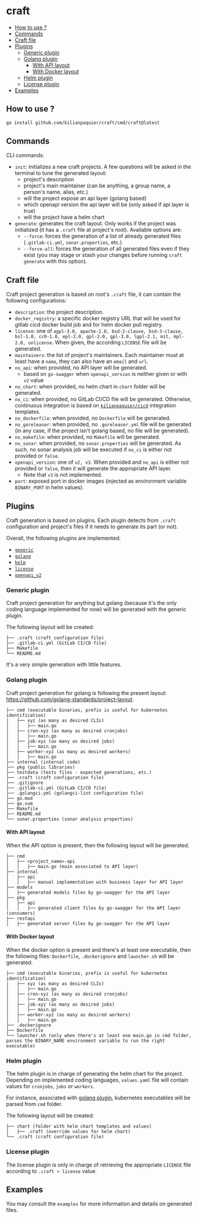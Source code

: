 # craft <!-- omit in toc -->

- [How to use ?](#how-to-use-)
- [Commands](#commands)
- [Craft file](#craft-file)
- [Plugins](#plugins)
  - [Generic plugin](#generic-plugin)
  - [Golang plugin](#golang-plugin)
    - [With API layout](#with-api-layout)
    - [With Docker layout](#with-docker-layout)
  - [Helm plugin](#helm-plugin)
  - [License plugin](#license-plugin)
- [Examples](#examples)

## How to use ?

```sh
go install github.com/kilianpaquier/craft/cmd/craft@latest
```

## Commands

CLI commands:

- `init`: initializes a new craft projects. A few questions will be asked in the terminal to tune the generated layout:
  - project's description
  - project's main maintainer (can be anything, a group name, a person's name, alias, etc.)
  - will the project expose an api layer (golang based)
  - which openapi version the api layer will be (only asked if api layer is true)
  - will the project have a helm chart
- `generate`: generates the craft layout. Only works if the project was initialized (it has a `.craft` file at project's root). Available options are:
  - `--force`: forces the generation of a list of already generated files (`.gitlab-ci.yml`, `sonar.properties`, etc.)
  - `--force-all`: forces the generation of all generated files even if they exist (you may stage or stash your changes before running `craft generate` with this option).

## Craft file

Craft project generation is based on root's `.craft` file, it can contain the following configurations:
- `description`: the project description.
- `docker_registry`: a specific docker registry URL that will be used for gitlab cicd docker build job and for helm docker pull registry.
- `license`: one of `agpl-3.0, apache-2.0, bsd-2-clause, bsd-3-clause, bsl-1.0, cc0-1.0, epl-2.0, gpl-2.0, gpl-3.0, lgpl-2.1, mit, mpl-2.0, unlicense`. When given, the according `LICENSE` file will be generated.
- `maintainers`: the list of project's maintainers. Each maintainer must at least have a `name`, they can also have an `email` and `url`.
- `no_api`: when provided, no API layer will be generated.
  - based on `go-swagger` when `openapi_version` is neither given or with `v2` value
- `no_chart`: when provided, no helm chart in `chart` folder will be generated.
- `no_ci`: when provided, no GitLab CI/CD file will be generated. Otherwise, continuous integration is based on [`kilianpaquier/cicd`](https://gitlab.com/kilianpaquier/cicd) integration templates.
- `no_dockerfile`: when provided, no `Dockerfile` will be generated.
- `no_goreleaser`: when provided, no `.goreleaser.yml` file will be generated (in any case, if the project isn't golang based, no file will be generated).
- `no_makefile`: when provided, no `Makefile` will be generated.
- `no_sonar`: when provided, no `sonar.properties` will be generated. As such, no sonar analysis job will be executed if `no_ci` is either not provided or `false`.
- `openapi_version`: one of `v2, v3`. When provided and `no_api` is either not provided or `false`, then it will generate the appropriate API layer.
  - Note that `v3` is not implemented.
- `port`: exposed port in docker images (injected as environment variable `BINARY_PORT` in helm values).

## Plugins

Craft generation is based on plugins. Each plugin detects from `.craft` configuration and project's files if it needs to generate its part (or not).

Overall, the following plugins are implemented:
- [`generic`](#generic-plugin)
- [`golang`](#golang-plugin)
- [`helm`](#helm-plugin)
- [`license`](#license-plugin)
- [`openapi_v2`](#with-api-layout)

### Generic plugin

Craft project generation for anything but golang (because it's the only coding language implemented for now) will be generated with the generic plugin.

The following layout will be created:

```tree
├── .craft (craft configuration file)
├── .gitlab-ci.yml (GitLab CI/CD file)
├── Makefile
└── README.md
```

It's a very simple generation with little features.

### Golang plugin

Craft project generation for golang is following the present layout: https://github.com/golang-standards/project-layout.

```tree
├── cmd (executable binaries, prefix is useful for kubernetes identification)
│   ├── xyz (as many as desired CLIs)
│   │   ├── main.go
│   ├── cron-xyz (as many as desired cronjobs)
│   │   ├── main.go
│   ├── job-xyz (as many as desired jobs)
│   │   ├── main.go
│   ├── worker-xyz (as many as desired workers)
│   │   ├── main.go
├── internal (internal code)
├── pkg (public libraries)
├── testdata (tests files - expected generations, etc.)
├── .craft (craft configuration file)
├── .gitignore
├── .gitlab-ci.yml (GitLab CI/CD file)
├── .golangci.yml (golangci-lint configuration file)
├── go.mod
├── go.sum
├── Makefile
├── README.md
└── sonar.properties (sonar analysis properties)
```

#### With API layout

When the API option is present, then the following layout will be generated.

```tree
├── cmd
│   ├── <project_name>-api
│   │   ├── main.go (main associated to API layer)
├── internal
│   ├── api
│   │   ├── manual implementation with business layer for API layer
├── models
│   ├── generated models files by go-swagger for the API layer
├── pkg
│   ├── api
│   │   ├── generated client files by go-swagger for the API layer (consumers)
├── restapi
│   ├── generated server files by go-swagger for the API layer
```

#### With Docker layout

When the docker option is present and there's at least one executable, then the following files: `Dockerfile`, `.dockerignore` and `launcher.sh` will be generated.

```tree
├── cmd (executable binaries, prefix is useful for kubernetes identification)
│   ├── xyz (as many as desired CLIs)
│   │   ├── main.go
│   ├── cron-xyz (as many as desired cronjobs)
│   │   ├── main.go
│   ├── job-xyz (as many as desired jobs)
│   │   ├── main.go
│   ├── worker-xyz (as many as desired workers)
│   │   ├── main.go
├── .dockerignore
├── Dockerfile
└── launcher.sh (only when there's at least one main.go in cmd folder, parses the BINARY_NAME environment variable to run the right executable)
```

### Helm plugin

The helm plugin is in charge of generating the helm chart for the project. Depending on implemented coding languages, `values.yaml` file will contain values for `cronjobs`, `jobs` or `workers`.

For instance, associated with [golang plugin](#golang-plugin), kubernetes executables will be parsed from `cmd` folder.

The following layout will be created:

```tree
├── chart (folder with helm chart templates and values)
│   ├── .craft (override values for helm chart)
└── .craft (craft configuration file)
```

### License plugin

The license plugin is only in charge of retrieving the appropriate `LICENSE` file according to `.craft > license` value.

## Examples

You may consult the `examples` for more information and details on generated files.